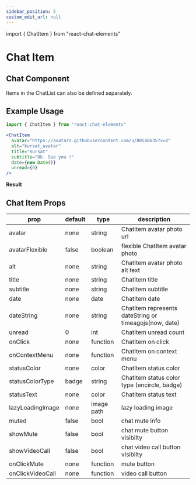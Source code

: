 ```yaml
---
sidebar_position: 5
custom_edit_url: null
---
```

import { ChatItem } from "react-chat-elements"

# Chat Item

## Chat Component

Items in the ChatList can also be defined separately.

<div style={{ color:"black", margin:"50px 0px"}}>
  <ChatItem
    avatar="https://avatars.githubusercontent.com/u/41473129?v=4"
    alt="emre_avatar"
    title="Emre"
    subtitle="What are you doing ?"
    date={new Date()}
    unread={0}
  />
</div>

## Example Usage

```jsx
import { ChatItem } from "react-chat-elements"

<ChatItem
  avatar="https://avatars.githubusercontent.com/u/80540635?v=4"
  alt="kursat_avatar"
  title="Kursat"
  subtitle="Ok. See you !"
  date={new Date()}
  unread={0}
/>
```

**Result**

<div style={{ color:"black"}}>
  <ChatItem
    avatar="https://avatars.githubusercontent.com/u/80540635?v=4"
    alt="kursat_avatar"
    title="Kursat"
    subtitle="Ok. See you !"
    date={new Date()}
    unread={0}
  />
</div>

## Chat Item Props

| prop             | default | type       | description                                            |
| ---------------- | ------- | ---------- | ------------------------------------------------------ |
| avatar           | none    | string     | ChatItem avatar photo url                              |
| avatarFlexible   | false   | boolean    | flexible ChatItem avatar photo                         |
| alt              | none    | string     | ChatItem avatar photo alt text                         |
| title            | none    | string     | ChatItem title                                         |
| subtitle         | none    | string     | ChatItem subtitle                                      |
| date             | none    | date       | ChatItem date                                          |
| dateString       | none    | string     | ChatItem represents dateString or timeagojs(now, date) |
| unread           | 0       | int        | ChatItem unread count                                  |
| onClick          | none    | function   | ChatItem on click                                      |
| onContextMenu    | none    | function   | ChatItem on context menu                               |
| statusColor      | none    | color      | ChatItem status color                                  |
| statusColorType  | badge   | string     | ChatItem status color type (encircle, badge)           |
| statusText       | none    | color      | ChatItem status text                                   |
| lazyLoadingImage | none    | image path | lazy loading image                                     |
| muted            | false   | bool       | chat mute info                                         |
| showMute         | false   | bool       | chat mute button visibilty                             |
| showVideoCall    | false   | bool       | chat video call button visibilty                       |
| onClickMute      | none    | function   | mute button                                            |
| onClickVideoCall | none    | function   | video call button                                      |